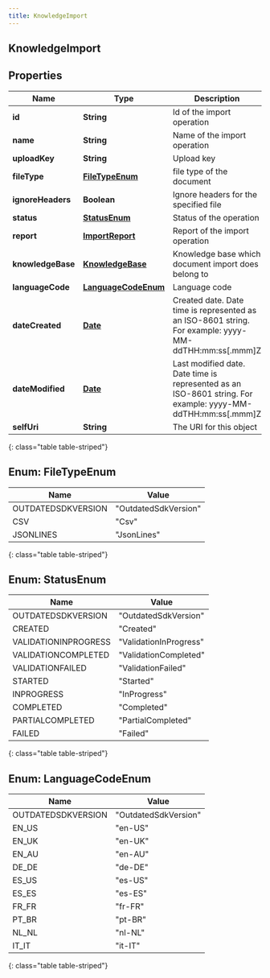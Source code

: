 ```yaml
---
title: KnowledgeImport
---
```


## KnowledgeImport

## Properties

| Name              | Type                                                       | Description                                                                                                 | Notes      |
| ----------------- | ---------------------------------------------------------- | ----------------------------------------------------------------------------------------------------------- | ---------- |
| **id**            | <!----><!---->**String**<!---->                            | Id of the import operation                                                                                  | [optional] |
| **name**          | <!----><!---->**String**<!---->                            | Name of the import operation                                                                                | [optional] |
| **uploadKey**     | <!----><!---->**String**<!---->                            | Upload key                                                                                                  |            |
| **fileType**      | [**FileTypeEnum**](#FileTypeEnum)<!---->                   | file type of the document                                                                                   |            |
| **ignoreHeaders** | <!----><!---->**Boolean**<!---->                           | Ignore headers for the specified file                                                                       | [optional] |
| **status**        | [**StatusEnum**](#StatusEnum)<!---->                       | Status of the operation                                                                                     | [optional] |
| **report**        | <!----><!---->[**ImportReport**](ImportReport.md)<!---->   | Report of the import operation                                                                              | [optional] |
| **knowledgeBase** | <!----><!---->[**KnowledgeBase**](KnowledgeBase.md)<!----> | Knowledge base which document import does belong to                                                         | [optional] |
| **languageCode**  | [**LanguageCodeEnum**](#LanguageCodeEnum)<!---->           | Language code                                                                                               | [optional] |
| **dateCreated**   | <!----><!---->[**Date**](Date.md)<!---->                   | Created date. Date time is represented as an ISO-8601 string. For example: yyyy-MM-ddTHH:mm:ss[.mmm]Z       | [optional] |
| **dateModified**  | <!----><!---->[**Date**](Date.md)<!---->                   | Last modified date. Date time is represented as an ISO-8601 string. For example: yyyy-MM-ddTHH:mm:ss[.mmm]Z | [optional] |
| **selfUri**       | <!----><!---->**String**<!---->                            | The URI for this object                                                                                     | [optional] |

{: class="table table-striped"}

<a name="FileTypeEnum"></a>

## Enum: FileTypeEnum

| Name               | Value                          |
| ------------------ | ------------------------------ |
| OUTDATEDSDKVERSION | &quot;OutdatedSdkVersion&quot; |
| CSV                | &quot;Csv&quot;                |
| JSONLINES          | &quot;JsonLines&quot;          |

{: class="table table-striped"}

<a name="StatusEnum"></a>

## Enum: StatusEnum

| Name                 | Value                            |
| -------------------- | -------------------------------- |
| OUTDATEDSDKVERSION   | &quot;OutdatedSdkVersion&quot;   |
| CREATED              | &quot;Created&quot;              |
| VALIDATIONINPROGRESS | &quot;ValidationInProgress&quot; |
| VALIDATIONCOMPLETED  | &quot;ValidationCompleted&quot;  |
| VALIDATIONFAILED     | &quot;ValidationFailed&quot;     |
| STARTED              | &quot;Started&quot;              |
| INPROGRESS           | &quot;InProgress&quot;           |
| COMPLETED            | &quot;Completed&quot;            |
| PARTIALCOMPLETED     | &quot;PartialCompleted&quot;     |
| FAILED               | &quot;Failed&quot;               |

{: class="table table-striped"}

<a name="LanguageCodeEnum"></a>

## Enum: LanguageCodeEnum

| Name               | Value                          |
| ------------------ | ------------------------------ |
| OUTDATEDSDKVERSION | &quot;OutdatedSdkVersion&quot; |
| EN_US              | &quot;en-US&quot;              |
| EN_UK              | &quot;en-UK&quot;              |
| EN_AU              | &quot;en-AU&quot;              |
| DE_DE              | &quot;de-DE&quot;              |
| ES_US              | &quot;es-US&quot;              |
| ES_ES              | &quot;es-ES&quot;              |
| FR_FR              | &quot;fr-FR&quot;              |
| PT_BR              | &quot;pt-BR&quot;              |
| NL_NL              | &quot;nl-NL&quot;              |
| IT_IT              | &quot;it-IT&quot;              |

{: class="table table-striped"}
